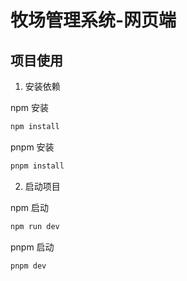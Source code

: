 # 牧场管理系统-网页端

## 项目使用

1. 安装依赖

npm 安装

```bash
npm install
```

pnpm 安装

```bash
pnpm install
```

2. 启动项目

npm 启动

```bash
npm run dev
```

pnpm 启动

```bash
pnpm dev
```
